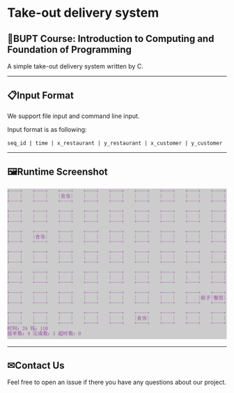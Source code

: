 # Take-out delivery system
## 📕BUPT Course: Introduction to Computing and Foundation of Programming
A simple take-out delivery system written by C.

---

## 📋Input Format

We support file input and command line input.

Input format is as following: 

```
seq_id | time | x_restaurant | y_restaurant | x_customer | y_customer
```

---

## 🖼Runtime Screenshot
<img src="./data/running.png" alt="running" style="zoom:50%;" />

---

## ✉Contact Us

Feel free to open an issue if there you have any questions about our project.
